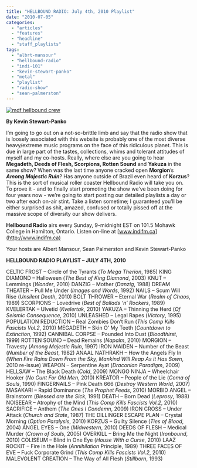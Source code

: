 ```yaml
---
title: "HELLBOUND RADIO: July 4th, 2010 Playlist"
date: "2010-07-05"
categories: 
  - "articles"
  - "features"
  - "headline"
  - "staff_playlists"
tags: 
  - "albrt-mansour"
  - "hellbound-radio"
  - "indi-101"
  - "kevin-stewart-panko"
  - "metal"
  - "playlist"
  - "radio-show"
  - "sean-palmerston"
---
```


[![mdf hellbound crew](http://www.hellbound.ca/wp-content/uploads/2010/06/mdf-hellbound-crew.jpg "mdf hellbound crew")](http://www.hellbound.ca/wp-content/uploads/2010/06/mdf-hellbound-crew.jpg)

**By Kevin Stewart-Panko**

I’m going to go out on a not-so-brittle limb and say that the radio show that is loosely associated with this website is probably one of the most diverse heavy/extreme music programs on the face of this ridiculous planet. This is due in large part of the tastes, collections, whims and tolerant attitudes of myself and my co-hosts. Really, where else are you going to hear **Megadeth, Deeds of Flesh, Scorpions, Rotten Sound** and **Yakuza** in the same show? When was the last time anyone cracked open **Morgion**’s _**Among Majestic Ruin**_? Has anyone outside of Brazil even heard of **Korzus**? This is the sort of musical roller coaster Hellbound Radio will take you on. To prove it - and to finally start promoting the show we’ve been doing for four years now - we’re going to start posting our detailed playlists a day or two after each on-air stint. Take a listen sometime; I guaranteed you’ll be either surprised as shit, amazed, confused or totally pissed off at the massive scope of diversity our show delivers.

**Hellbound Radio** airs every Sunday, 9-midnight EST on 101.5 Mohawk College in Hamilton, Ontario. Listen on-line at [www.indifm.ca](http://www.indifm.ca)

Your hosts are Albert Mansour, Sean Palmerston and Kevin Stewart-Panko

**HELLBOUND RADIO PLAYLIST – JULY 4TH, 2010**

CELTIC FROST – Circle of the Tyrants (_To Mega Therion_, 1985) KING DIAMOND – Halloween (_The Best of King Diamond_, 2003) KNUT – Lemmings (_Wonder_, 2010) DANZIG – Mother (_Danzig_, 1988) DREAM THEATER – Pull Me Under (_Images and Words_, 1992) NAILS – Scum Will Rise (_Unsilent Death_, 2010) BOLT THROWER – Eternal War (_Realm of Chaos_, 1989) SCORPIONS – Lovedrive (_Best of Ballads ‘n’ Rockers_, 1989) KVELERTAK – Ulvetid (_Kvelertak_, 2010) YAKUZA – Thinning the Herd (_Of Seismic Consequence_, 2010) UNLEASHED – Legal Rapes (_Victory_, 1995) POPULATION REDUCTION – Real Zombies Don’t Run (_This Comp Kills Fascists Vol.2_, 2010) MEGADETH – Skin O’ My Teeth (_Countdown to Extinction_, 1992) CANNIBAL CORPSE – Pounded Into Dust (_Bloodthirst_, 1999) ROTTEN SOUND – Dead Remains (_Napalm_, 2010) MORGION – Travesty (_Among Majestic Ruin_, 1997) IRON MAIDEN – Number of the Beast (_Number of the Beast_, 1982) ANAAL NATHRAKH – How the Angels Fly In (_When Fire Rains Down From the Sky, Mankind Will Reap As it Has Sown_, 2010 re-issue) WEAPON – Serpentine Ayat (_Draconian Paradigm_, 2009) HELLSAW – The Black Death (_Cold_, 2009) MONGO NINJA – Wheelchair Hooker (_No Cunt For Old Men_, 2010) KREATOR – People of the Lie (_Coma of Souls_, 1990) FINGERNAILS – Pink Death 666 (_Destroy Western World_, 2007) MASAKARI – Rapid Dominance (_The Prophet Feeds_, 2010) MORBID ANGEL – Brainstorm (_Blessed are the Sick_, 1991) DEATH – Born Dead (_Leprosy_, 1988) NOISEEAR – Atrophy of the Mind (_This Comp Kills Fascists Vol.2_, 2010) SACRIFICE – Anthem (_The Ones I Condemn_, 2009) IRON CROSS – Under Attack (_Church and State_, 1987) THE DILLINGER ESCAPE PLAN – Crystal Morning (_Option Paralysis_, 2010) KORZUS – Guilty Silence (_Ties of Blood_, 2004) ANGEL EYES – One (_Midwestern_, 2010) DEEDS OF FLESH – Medical Murder (_Crown of Souls_, 2005) OVERKILL – Bring Me the Night (_Ironbound_, 2010) COLISEUM – Blind in One Eye (_House With a Curse_, 2010) LAAZ ROCKIT – Fire in the Hole (_Annihilation_ Principle, 1989) THREE FACES OF EVE – Fuck Corporate Grind (_This Comp Kills Fascists Vol.2_, 2010) MALEVOLENT CREATION – The Way of All Flesh (_Stillborn_, 1993)
